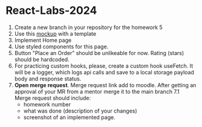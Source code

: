 # React-Labs-2024

1. Create a new branch in your repository for the homework 5
2. Use this [mockup](https://www.figma.com/file/zXWAWEDbSkA4oIW3B9osgN/Delivery-food?type=design&node-id=0-1&mode=design) with a template
3. Implement Home page
4. Use styled components for this page.
5. Button "Place an Order" should be unlikeable for now. Rating (stars) should be hardcoded.
6. For practicing custom hooks, please, create a custom hook useFetch. It will be a logger, which logs api calls and save to a local storage payload body and response status.  
7. **Open merge request**. Merge request link add to moodle. After getting an approval of your MR from a mentor merge it to the main branch
   7.1 Merge request should include:
    - homework number
    - what was done (description of your changes)
    - screenshot of an implemented page.
